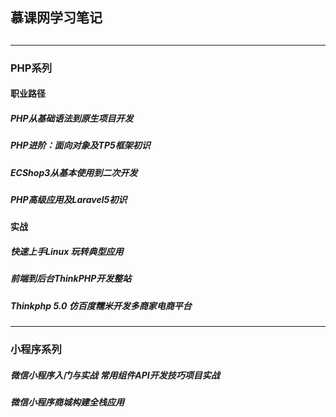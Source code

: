 ## 慕课网学习笔记
##  

---

### PHP系列 

#### 职业路径

#####  PHP从基础语法到原生项目开发 

#####  PHP进阶：面向对象及TP5框架初识

#####  ECShop3从基本使用到二次开发

#####  PHP高级应用及Laravel5初识

#### 实战

#####  快速上手Linux 玩转典型应用

#####  前端到后台ThinkPHP开发整站

#####  Thinkphp 5.0 仿百度糯米开发多商家电商平台


---


### 小程序系列 

#####  微信小程序入门与实战 常用组件API开发技巧项目实战 

#####  微信小程序商城构建全栈应用


